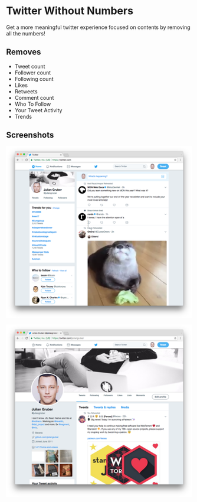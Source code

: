 
# Twitter Without Numbers

Get a more meaningful twitter experience focused on contents by removing all the numbers!

## Removes

- Tweet count
- Follower count
- Following count
- Likes
- Retweets
- Comment count
- Who To Follow
- Your Tweet Activity
- Trends

## Screenshots

![home](screenshots/home.png)

![profile](screenshots/profile.png)

